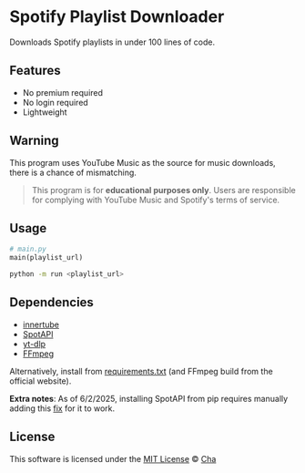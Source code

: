 # Spotify Playlist Downloader

Downloads Spotify playlists in under 100 lines of code.

## Features
- No premium required
- No login required
- Lightweight

## Warning
This program uses YouTube Music as the source for music downloads, there is a chance of mismatching.

> This program is for **educational purposes only**. Users are responsible for complying with YouTube Music and Spotify's terms of service.

## Usage

```python
# main.py
main(playlist_url)
```
```sh
python -m run <playlist_url>
```

## Dependencies
- [innertube](https://github.com/tombulled/innertube)
- [SpotAPI](https://github.com/Aran404/SpotAPI)
- [yt-dlp](https://github.com/yt-dlp/yt-dlp)
- [FFmpeg](https://www.ffmpeg.org/)

Alternatively, install from [requirements.txt](requirements.txt) (and FFmpeg build from the official website).

**Extra notes**: As of 6/2/2025, installing SpotAPI from pip requires manually adding this [fix](https://github.com/Aran404/SpotAPI/commit/e2e3b642d6d9244b49488e0918ee8eda0419a3e2) for it to work.

## License
This software is licensed under the [MIT License](https://github.com/invzfnc/spotify-downloader/blob/main/LICENSE) © [Cha](https://github.com/invzfnc)